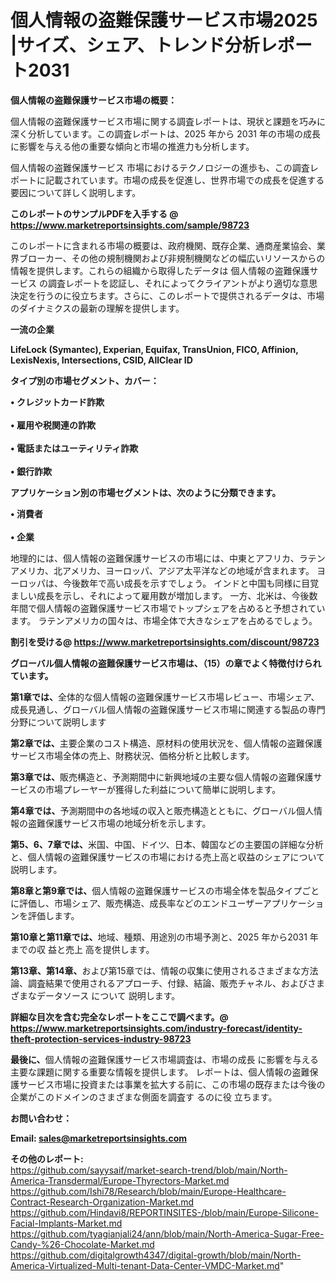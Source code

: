 # 個人情報の盗難保護サービス市場2025 |サイズ、シェア、トレンド分析レポート2031

<strong><b>個人情報の盗難保護サービス市場の概要：</b></strong>

個人情報の盗難保護サービス市場に関する調査レポートは、現状と課題を巧みに深く分析しています。この調査レポートは、2025 年から 2031 年の市場の成長に影響を与える他の重要な傾向と市場の推進力も分析します。

個人情報の盗難保護サービス 市場におけるテクノロジーの進歩も、この調査レポートに記載されています。市場の成長を促進し、世界市場での成長を促進する要因について詳しく説明します。

<strong>このレポートのサンプルPDFを入手する @ <a href=https://www.marketreportsinsights.com/sample/98723>https://www.marketreportsinsights.com/sample/98723</a></strong>

このレポートに含まれる市場の概要は、政府機関、既存企業、通商産業協会、業界ブローカー、その他の規制機関および非規制機関などの幅広いリソースからの情報を提供します。これらの組織から取得したデータは 個人情報の盗難保護サービス の調査レポートを認証し、それによってクライアントがより適切な意思決定を行うのに役立ちます。さらに、このレポートで提供されるデータは、市場のダイナミクスの最新の理解を提供します。

<strong>一流の企業</strong>

<strong><b>LifeLock (Symantec), Experian, Equifax, TransUnion, FICO, Affinion, LexisNexis, Intersections, CSID, AllClear ID</b></strong>

<strong><b>タイプ別の市場セグメント、カバー：</b></strong>

<strong>• クレジットカード詐欺<br><br>• 雇用や税関連の詐欺<br><br>• 電話またはユーティリティ詐欺<br><br>• 銀行詐欺</strong>

<strong><b>アプリケーション別の市場セグメントは、次のように分類できます。</b></strong>

<strong>• 消費者<br><br>• 企業</strong>

 地理的には、個人情報の盗難保護サービスの市場には、中東とアフリカ、ラテンアメリカ、北アメリカ、ヨーロッパ、アジア太平洋などの地域が含まれます。 ヨーロッパは、今後数年で高い成長を示すでしょう。 インドと中国も同様に目覚ましい成長を示し、それによって雇用数が増加します。 一方、北米は、今後数年間で個人情報の盗難保護サービス市場でトップシェアを占めると予想されています。 ラテンアメリカの国々は、市場全体で大きなシェアを占めるでしょう。

<strong>割引を受ける@ <a href=https://www.marketreportsinsights.com/discount/98723>https://www.marketreportsinsights.com/discount/98723</a></strong>

<strong><b>グローバル個人情報の盗難保護サービス市場は、（15）の章でよく特徴付けられています。</b></strong>

<strong><b>第</b></strong><strong><b>1章では、</b></strong>全体的な個人情報の盗難保護サービス市場レビュー、市場シェア、成長見通し、グローバル個人情報の盗難保護サービス市場に関連する製品の専門分野について説明します

<strong><b>第2章では、</b></strong>主要企業のコスト構造、原材料の使用状況を、個人情報の盗難保護サービス市場全体の売上、財務状況、価格分析と比較します。

<strong><b>第3章では、</b></strong>販売構造と、予測期間中に新興地域の主要な個人情報の盗難保護サービスの市場プレーヤーが獲得した利益について簡単に説明します。

<strong><b>第4章では、</b></strong>予測期間中の各地域の収入と販売構造とともに、グローバル個人情報の盗難保護サービス市場の地域分析を示します。

<strong><b>第5、6、7章では、</b></strong>米国、中国、ドイツ、日本、韓国などの主要国の詳細な分析と、個人情報の盗難保護サービスの市場における売上高と収益のシェアについて説明します。

<strong><b>第8章と第9章では、</b></strong>個人情報の盗難保護サービスの市場全体を製品タイプごとに評価し、市場シェア、販売構造、成長率などのエンドユーザーアプリケーションを評価します。

<strong><b>第10章と第11章では、</b></strong>地域、種類、用途別の市場予測と、2025 年から2031 年までの収 益と売上 高を提供します。

<strong><b>第13章、第14章、</b></strong>および第15章では、情報の収集に使用されるさまざまな方法論、調査結果で使用されるアプローチ、付録、結論、販売チャネル、およびさまざまなデータソース について 説明します。

<strong>詳細な目次を含む完全なレポートをここで調べます。@ <a href=https://www.marketreportsinsights.com/industry-forecast/identity-theft-protection-services-industry-98723>https://www.marketreportsinsights.com/industry-forecast/identity-theft-protection-services-industry-98723</a></strong>

<strong><b>最後に、</b></strong>個人情報の盗難保護サービス市場調査は、市場の成長 に影響を</a>与える主要な課題に関する重要な情報を提供します。 レポートは、個人情報の盗難保護サービス市場に投資または事業を拡大する前に、この市場の既存または今後の企業がこのドメインのさまざまな側面を調査す るのに役 立ちます。

<strong><b>お問い合わせ：</b></strong>

<strong>Email: </strong><a href=mailto:sales@marketreportsinsights.com><strong>sales@marketreportsinsights.com</strong></a>

<strong>その他のレポート:</strong>
<br>
<a href=https://github.com/sayysaif/market-search-trend/blob/main/North-America-Transdermal/Europe-Thyrectors-Market.md>https://github.com/sayysaif/market-search-trend/blob/main/North-America-Transdermal/Europe-Thyrectors-Market.md</a>
<br>
<a href=https://github.com/Ishi78/Research/blob/main/Europe-Healthcare-Contract-Research-Organization-Market.md>https://github.com/Ishi78/Research/blob/main/Europe-Healthcare-Contract-Research-Organization-Market.md</a>
<br>
<a href=https://github.com/Hindavi8/REPORTINSITES-/blob/main/Europe-Silicone-Facial-Implants-Market.md>https://github.com/Hindavi8/REPORTINSITES-/blob/main/Europe-Silicone-Facial-Implants-Market.md</a>
<br>
<a href=https://github.com/tyagianjali24/ann/blob/main/North-America-Sugar-Free-Candy-%26-Chocolate-Market.md>https://github.com/tyagianjali24/ann/blob/main/North-America-Sugar-Free-Candy-%26-Chocolate-Market.md</a>
<br>
<a href=https://github.com/digitalgrowth4347/digital-growth/blob/main/North-America-Virtualized-Multi-tenant-Data-Center-VMDC-Market.md>https://github.com/digitalgrowth4347/digital-growth/blob/main/North-America-Virtualized-Multi-tenant-Data-Center-VMDC-Market.md</a>"
